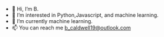 - 👋 Hi, I’m B.
- 👀 I’m interested in Python,Javascript, and machine learning.
- 🌱 I’m currently machine learning.
- 📫 You can reach me b_caldwell19@outlook.com

<!---
bcaldwell19/bcaldwell19 is a ✨ special ✨ repository because its `README.md` (this file) appears on your GitHub profile.
You can click the Preview link to take a look at your changes.
--->
